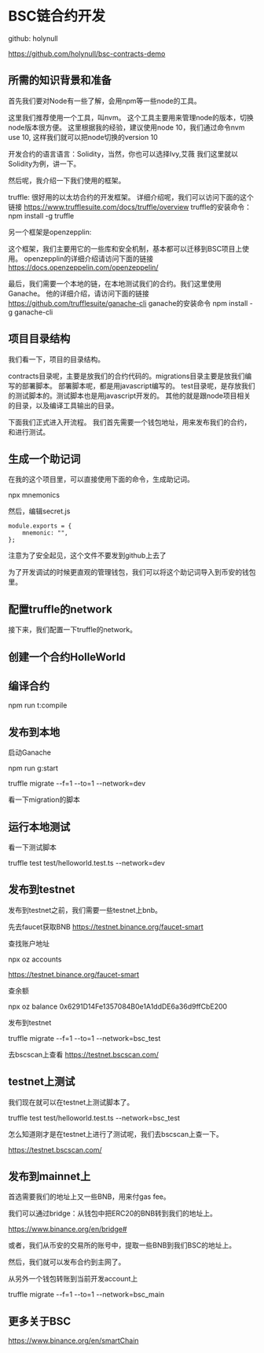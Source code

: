 # BSC链合约开发

github: holynull

https://github.com/holynull/bsc-contracts-demo

## 所需的知识背景和准备

首先我们要对Node有一些了解，会用npm等一些node的工具。

这里我们推荐使用一个工具，叫nvm。 这个工具主要用来管理node的版本，切换node版本很方便。
这里根据我的经验，建议使用node 10，我们通过命令nvm use 10, 这样我们就可以把node切换的version 10

开发合约的语言语言：Solidity，当然，你也可以选择Ivy,艾薇 
我们这里就以Solidity为例，讲一下。

然后呢，我介绍一下我们使用的框架。

truffle: 很好用的以太坊合约的开发框架。
详细介绍呢，我们可以访问下面的这个链接
https://www.trufflesuite.com/docs/truffle/overview
truffle的安装命令：
npm install -g truffle

另一个框架是openzepplin:

这个框架，我们主要用它的一些库和安全机制，基本都可以迁移到BSC项目上使用。
openzepplin的详细介绍请访问下面的链接
https://docs.openzeppelin.com/openzeppelin/

最后，我们需要一个本地的链，在本地测试我们的合约。我们这里使用Ganache。
他的详细介绍，请访问下面的链接
https://github.com/trufflesuite/ganache-cli
ganache的安装命令
npm install -g ganache-cli

## 项目目录结构

我们看一下，项目的目录结构。

contracts目录呢，主要是放我们的合约代码的。migrations目录主要是放我们编写的部署脚本。
部署脚本呢，都是用javascript编写的。
test目录呢，是存放我们的测试脚本的。测试脚本也是用javascript开发的。
其他的就是跟node项目相关的目录，以及编译工具输出的目录。


下面我们正式进入开流程。
我们首先需要一个钱包地址，用来发布我们的合约，和进行测试。
## 生成一个助记词
在我的这个项目里，可以直接使用下面的命令，生成助记词。

npx mnemonics


然后，编辑secret.js

```
module.exports = {
    mnemonic: "",
};
```

注意为了安全起见，这个文件不要发到github上去了

为了开发调试的时候更直观的管理钱包，我们可以将这个助记词导入到币安的钱包里。

## 配置truffle的network

接下来，我们配置一下truffle的network。

## 创建一个合约HolleWorld

## 编译合约

npm run t:compile

## 发布到本地

启动Ganache

npm run g:start

truffle migrate --f=1 --to=1 --network=dev

看一下migration的脚本

## 运行本地测试

看一下测试脚本

truffle test test/helloworld.test.ts --network=dev

## 发布到testnet

发布到testnet之前，我们需要一些testnet上bnb。

先去faucet获取BNB
https://testnet.binance.org/faucet-smart

查找账户地址

npx oz accounts



https://testnet.binance.org/faucet-smart

查余额

npx oz balance 0x6291D14Fe1357084B0e1A1ddDE6a36d9ffCbE200

发布到testnet

truffle migrate --f=1 --to=1 --network=bsc_test

去bscscan上查看
https://testnet.bscscan.com/

## testnet上测试

我们现在就可以在testnet上测试脚本了。

truffle test test/helloworld.test.ts --network=bsc_test

怎么知道刚才是在testnet上进行了测试呢，我们去bscscan上查一下。

https://testnet.bscscan.com/

## 发布到mainnet上

首选需要我们的地址上又一些BNB，用来付gas fee。

我们可以通过bridge：从钱包中把ERC20的BNB转到我们的地址上。

https://www.binance.org/en/bridge# 

或者，我们从币安的交易所的账号中，提取一些BNB到我们BSC的地址上。

然后，我们就可以发布合约到主网了。

从另外一个钱包转账到当前开发account上

truffle migrate --f=1 --to=1 --network=bsc_main

## 更多关于BSC

https://www.binance.org/en/smartChain







